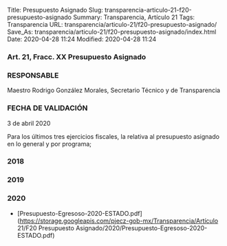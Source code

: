 Title: Presupuesto Asignado
Slug: transparencia-articulo-21-f20-presupuesto-asignado
Summary: Transparencia, Artículo 21
Tags: Transparencia
URL: transparencia/articulo-21/f20-presupuesto-asignado/
Save_As: transparencia/articulo-21/f20-presupuesto-asignado/index.html
Date: 2020-04-28 11:24
Modified: 2020-04-28 11:24



### Art. 21, Fracc. XX Presupuesto Asignado

### RESPONSABLE

Maestro Rodrigo González Morales, Secretario Técnico y de Transparencia

### FECHA DE VALIDACIÓN

3 de abril 2020

Para los últimos tres ejercicios fiscales, la relativa al presupuesto asignado en lo general y por programa;


### 2018


### 2019


### 2020


* [Presupuesto-Egresoso-2020-ESTADO.pdf](https://storage.googleapis.com/pjecz-gob-mx/Transparencia/Artículo 21/F20 Presupuesto Asignado/2020/Presupuesto-Egresoso-2020-ESTADO.pdf)


